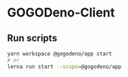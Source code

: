 # GOGODeno-Client

## Run scripts
```bash
yarn workspace @gogodeno/app start
# or
lerna run start --scope=@gogodeno/app
```